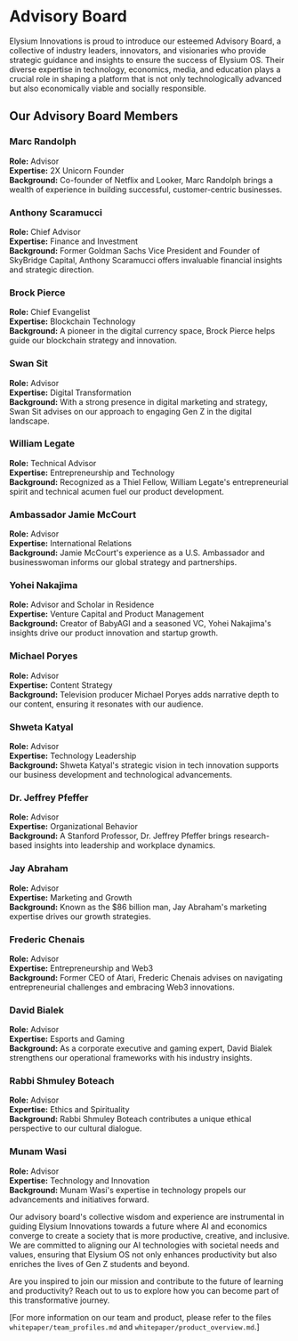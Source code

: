 # Advisory Board

Elysium Innovations is proud to introduce our esteemed Advisory Board, a collective of industry leaders, innovators, and visionaries who provide strategic guidance and insights to ensure the success of Elysium OS. Their diverse expertise in technology, economics, media, and education plays a crucial role in shaping a platform that is not only technologically advanced but also economically viable and socially responsible.

## Our Advisory Board Members

### Marc Randolph
**Role:** Advisor  
**Expertise:** 2X Unicorn Founder  
**Background:** Co-founder of Netflix and Looker, Marc Randolph brings a wealth of experience in building successful, customer-centric businesses.

### Anthony Scaramucci
**Role:** Chief Advisor  
**Expertise:** Finance and Investment  
**Background:** Former Goldman Sachs Vice President and Founder of SkyBridge Capital, Anthony Scaramucci offers invaluable financial insights and strategic direction.

### Brock Pierce
**Role:** Chief Evangelist  
**Expertise:** Blockchain Technology  
**Background:** A pioneer in the digital currency space, Brock Pierce helps guide our blockchain strategy and innovation.

### Swan Sit
**Role:** Advisor  
**Expertise:** Digital Transformation  
**Background:** With a strong presence in digital marketing and strategy, Swan Sit advises on our approach to engaging Gen Z in the digital landscape.

### William Legate
**Role:** Technical Advisor  
**Expertise:** Entrepreneurship and Technology  
**Background:** Recognized as a Thiel Fellow, William Legate's entrepreneurial spirit and technical acumen fuel our product development.

### Ambassador Jamie McCourt
**Role:** Advisor  
**Expertise:** International Relations  
**Background:** Jamie McCourt's experience as a U.S. Ambassador and businesswoman informs our global strategy and partnerships.

### Yohei Nakajima
**Role:** Advisor and Scholar in Residence  
**Expertise:** Venture Capital and Product Management  
**Background:** Creator of BabyAGI and a seasoned VC, Yohei Nakajima's insights drive our product innovation and startup growth.

### Michael Poryes
**Role:** Advisor  
**Expertise:** Content Strategy  
**Background:** Television producer Michael Poryes adds narrative depth to our content, ensuring it resonates with our audience.

### Shweta Katyal
**Role:** Advisor  
**Expertise:** Technology Leadership  
**Background:** Shweta Katyal's strategic vision in tech innovation supports our business development and technological advancements.

### Dr. Jeffrey Pfeffer
**Role:** Advisor  
**Expertise:** Organizational Behavior  
**Background:** A Stanford Professor, Dr. Jeffrey Pfeffer brings research-based insights into leadership and workplace dynamics.

### Jay Abraham
**Role:** Advisor  
**Expertise:** Marketing and Growth  
**Background:** Known as the $86 billion man, Jay Abraham's marketing expertise drives our growth strategies.

### Frederic Chenais
**Role:** Advisor  
**Expertise:** Entrepreneurship and Web3  
**Background:** Former CEO of Atari, Frederic Chenais advises on navigating entrepreneurial challenges and embracing Web3 innovations.

### David Bialek
**Role:** Advisor  
**Expertise:** Esports and Gaming  
**Background:** As a corporate executive and gaming expert, David Bialek strengthens our operational frameworks with his industry insights.

### Rabbi Shmuley Boteach
**Role:** Advisor  
**Expertise:** Ethics and Spirituality  
**Background:** Rabbi Shmuley Boteach contributes a unique ethical perspective to our cultural dialogue.

### Munam Wasi
**Role:** Advisor  
**Expertise:** Technology and Innovation  
**Background:** Munam Wasi's expertise in technology propels our advancements and initiatives forward.

Our advisory board's collective wisdom and experience are instrumental in guiding Elysium Innovations towards a future where AI and economics converge to create a society that is more productive, creative, and inclusive. We are committed to aligning our AI technologies with societal needs and values, ensuring that Elysium OS not only enhances productivity but also enriches the lives of Gen Z students and beyond.

Are you inspired to join our mission and contribute to the future of learning and productivity? Reach out to us to explore how you can become part of this transformative journey.

\[For more information on our team and product, please refer to the files `whitepaper/team_profiles.md` and `whitepaper/product_overview.md`.\]